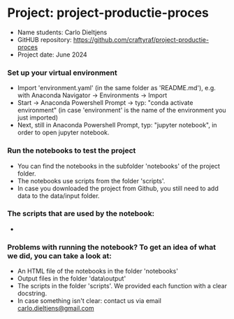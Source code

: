 # Project: project-productie-proces
- Name students: Carlo Dieltjens
- GitHUB repository: https://github.com/craftyraf/project-productie-proces
- Project date: June 2024

### Set up your virtual environment
- Import 'environment.yaml' (in the same folder as 'README.md'), e.g. with Anaconda Navigator -> Environments -> Import
- Start -> Anaconda Powershell Prompt -> typ: "conda activate environment" (in case 'environment' is the name of the environment you just imported)
- Next, still in Anaconda Powershell Prompt, typ: "jupyter notebook", in order to open jupyter notebook.

### Run the notebooks to test the project
- You can find the notebooks in the subfolder 'notebooks' of the project folder.
- The notebooks use scripts from the folder 'scripts'.
- In case you downloaded the project from Github, you still need to add data to the data/input folder.

### The scripts that are used by the notebook:
- 

### Problems with running the notebook? To get an idea of what we did, you can take a look at:
- An HTML file of the notebooks in the folder 'notebooks'
- Output files in the folder 'data\output'
- The scripts in the folder 'scripts'. We provided each function with a clear docstring.
- In case something isn't clear: contact us via email carlo.dieltjens@gmail.com
